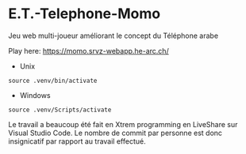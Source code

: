 # E.T.-Telephone-Momo
Jeu web multi-joueur améliorant le concept du Téléphone arabe

Play here: https://momo.srvz-webapp.he-arc.ch/


* Unix
```
source .venv/bin/activate
```

* Windows
```
source .venv/Scripts/activate
```

Le travail a beaucoup été fait en Xtrem programming en LiveShare sur Visual Studio Code. Le nombre de commit par personne est donc insignicatif par rapport au travail effectué.
